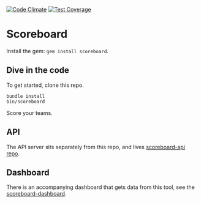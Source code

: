 [![Code Climate](https://codeclimate.com/github/jbavari/scoreboard-cli/badges/gpa.svg)](https://codeclimate.com/github/jbavari/scoreboard-cli) [![Test Coverage](https://codeclimate.com/github/jbavari/scoreboard-cli/badges/coverage.svg)](https://codeclimate.com/github/jbavari/scoreboard-cli/coverage)



# Scoreboard

Install the gem: `gem install scoreboard`.

## Dive in the code

To get started, clone this repo.

```
bundle install
bin/scoreboard
```

Score your teams.

## API

The API server sits separately from this repo, and lives [scoreboard-api repo](https://github.com/jbavari/scoreboard-api).


## Dashboard

There is an accompanying dashboard that gets data from this tool, see the [scoreboard-dashboard](https://github.com/jbavari/scoreboard-dashboard).
